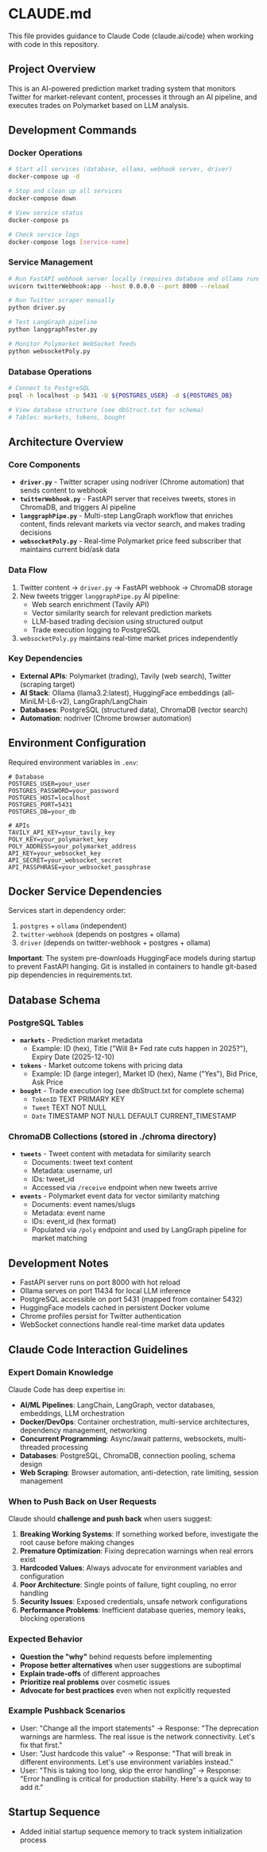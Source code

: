 # CLAUDE.md

This file provides guidance to Claude Code (claude.ai/code) when working with code in this repository.

## Project Overview

This is an AI-powered prediction market trading system that monitors Twitter for market-relevant content, processes it through an AI pipeline, and executes trades on Polymarket based on LLM analysis.

## Development Commands

### Docker Operations
```bash
# Start all services (database, ollama, webhook server, driver)
docker-compose up -d

# Stop and clean up all services
docker-compose down

# View service status
docker-compose ps

# Check service logs
docker-compose logs [service-name]
```

### Service Management
```bash
# Run FastAPI webhook server locally (requires database and ollama running)
uvicorn twitterWebhook:app --host 0.0.0.0 --port 8000 --reload

# Run Twitter scraper manually
python driver.py

# Test LangGraph pipeline
python langgraphTester.py

# Monitor Polymarket WebSocket feeds
python websocketPoly.py
```

### Database Operations
```bash
# Connect to PostgreSQL
psql -h localhost -p 5431 -U ${POSTGRES_USER} -d ${POSTGRES_DB}

# View database structure (see dbStruct.txt for schema)
# Tables: markets, tokens, bought
```

## Architecture Overview

### Core Components
- **`driver.py`** - Twitter scraper using nodriver (Chrome automation) that sends content to webhook
- **`twitterWebhook.py`** - FastAPI server that receives tweets, stores in ChromaDB, and triggers AI pipeline  
- **`langgraphPipe.py`** - Multi-step LangGraph workflow that enriches content, finds relevant markets via vector search, and makes trading decisions
- **`websocketPoly.py`** - Real-time Polymarket price feed subscriber that maintains current bid/ask data

### Data Flow
1. Twitter content → `driver.py` → FastAPI webhook → ChromaDB storage
2. New tweets trigger `langgraphPipe.py` AI pipeline:
   - Web search enrichment (Tavily API)
   - Vector similarity search for relevant prediction markets
   - LLM-based trading decision using structured output
   - Trade execution logging to PostgreSQL
3. `websocketPoly.py` maintains real-time market prices independently

### Key Dependencies
- **External APIs**: Polymarket (trading), Tavily (web search), Twitter (scraping target)
- **AI Stack**: Ollama (llama3.2:latest), HuggingFace embeddings (all-MiniLM-L6-v2), LangGraph/LangChain
- **Databases**: PostgreSQL (structured data), ChromaDB (vector search)
- **Automation**: nodriver (Chrome browser automation)

## Environment Configuration

Required environment variables in `.env`:
```
# Database
POSTGRES_USER=your_user
POSTGRES_PASSWORD=your_password  
POSTGRES_HOST=localhost
POSTGRES_PORT=5431
POSTGRES_DB=your_db

# APIs
TAVILY_API_KEY=your_tavily_key
POLY_KEY=your_polymarket_key
POLY_ADDRESS=your_polymarket_address
API_KEY=your_websocket_key
API_SECRET=your_websocket_secret
API_PASSPHRASE=your_websocket_passphrase
```

## Docker Service Dependencies

Services start in dependency order:
1. `postgres` + `ollama` (independent)
2. `twitter-webhook` (depends on postgres + ollama)
3. `driver` (depends on twitter-webhook + postgres + ollama)

**Important**: The system pre-downloads HuggingFace models during startup to prevent FastAPI hanging. Git is installed in containers to handle git-based pip dependencies in requirements.txt.

## Database Schema

### PostgreSQL Tables
- **`markets`** - Prediction market metadata
  - Example: ID (hex), Title ("Will 8+ Fed rate cuts happen in 2025?"), Expiry Date (2025-12-10)
- **`tokens`** - Market outcome tokens with pricing data
  - Example: ID (large integer), Market ID (hex), Name ("Yes"), Bid Price, Ask Price
- **`bought`** - Trade execution log (see dbStruct.txt for complete schema)
  - `TokenID` TEXT PRIMARY KEY
  - `Tweet` TEXT NOT NULL  
  - `Date` TIMESTAMP NOT NULL DEFAULT CURRENT_TIMESTAMP

### ChromaDB Collections (stored in ./chroma directory)
- **`tweets`** - Tweet content with metadata for similarity search
  - Documents: tweet text content
  - Metadata: username, url
  - IDs: tweet_id
  - Accessed via `/receive` endpoint when new tweets arrive
- **`events`** - Polymarket event data for vector similarity matching
  - Documents: event names/slugs
  - Metadata: event name
  - IDs: event_id (hex format)
  - Populated via `/poly` endpoint and used by LangGraph pipeline for market matching

## Development Notes

- FastAPI server runs on port 8000 with hot reload
- Ollama serves on port 11434 for local LLM inference  
- PostgreSQL accessible on port 5431 (mapped from container 5432)
- HuggingFace models cached in persistent Docker volume
- Chrome profiles persist for Twitter authentication
- WebSocket connections handle real-time market data updates

## Claude Code Interaction Guidelines

### Expert Domain Knowledge
Claude Code has deep expertise in:
- **AI/ML Pipelines**: LangChain, LangGraph, vector databases, embeddings, LLM orchestration
- **Docker/DevOps**: Container orchestration, multi-service architectures, dependency management, networking
- **Concurrent Programming**: Async/await patterns, websockets, multi-threaded processing
- **Databases**: PostgreSQL, ChromaDB, connection pooling, schema design
- **Web Scraping**: Browser automation, anti-detection, rate limiting, session management

### When to Push Back on User Requests
Claude should **challenge and push back** when users suggest:

1. **Breaking Working Systems**: If something worked before, investigate the root cause before making changes
2. **Premature Optimization**: Fixing deprecation warnings when real errors exist
3. **Hardcoded Values**: Always advocate for environment variables and configuration
4. **Poor Architecture**: Single points of failure, tight coupling, no error handling
5. **Security Issues**: Exposed credentials, unsafe network configurations
6. **Performance Problems**: Inefficient database queries, memory leaks, blocking operations

### Expected Behavior
- **Question the "why"** behind requests before implementing
- **Propose better alternatives** when user suggestions are suboptimal
- **Explain trade-offs** of different approaches
- **Prioritize real problems** over cosmetic issues
- **Advocate for best practices** even when not explicitly requested

### Example Pushback Scenarios
- User: "Change all the import statements" → Response: "The deprecation warnings are harmless. The real issue is the network connectivity. Let's fix that first."
- User: "Just hardcode this value" → Response: "That will break in different environments. Let's use environment variables instead."
- User: "This is taking too long, skip the error handling" → Response: "Error handling is critical for production stability. Here's a quick way to add it."

## Startup Sequence
- Added initial startup sequence memory to track system initialization process